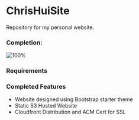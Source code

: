 # ChrisHuiSite

Repository for my personal website.

### Completion:

![100%](https://progress-bar.dev/100)

### Requirements

### Completed Features

* Website designed using Bootstrap starter theme
* Static S3 Hosted Website
* Cloudfront Distribution and ACM Cert for SSL


